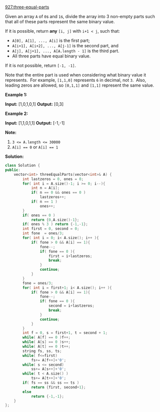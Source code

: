 [927.three-equal-parts](https://leetcode.com/problems/three-equal-parts/)  

Given an array `A` of `0`s and `1`s, divide the array into 3 non-empty parts such that all of these parts represent the same binary value.

If it is possible, return **any** `[i, j]` with `i+1 < j`, such that:

*   `A[0], A[1], ..., A[i]` is the first part;
*   `A[i+1], A[i+2], ..., A[j-1]` is the second part, and
*   `A[j], A[j+1], ..., A[A.length - 1]` is the third part.
*   All three parts have equal binary value.

If it is not possible, return `[-1, -1]`.

Note that the entire part is used when considering what binary value it represents.  For example, `[1,1,0]` represents `6` in decimal, not `3`.  Also, leading zeros are allowed, so `[0,1,1]` and `[1,1]` represent the same value.

**Example 1:**

**Input:** \[1,0,1,0,1\]
**Output:** \[0,3\]

**Example 2:**

**Input:** \[1,1,0,1,1\]
**Output:** \[-1,-1\]

**Note:**

1.  `3 <= A.length <= 30000`
2.  `A[i] == 0` or `A[i] == 1`  



**Solution:**  

```cpp
class Solution {
public:
    vector<int> threeEqualParts(vector<int>& A) {
        int lastzeros = 0, ones = 0;
        for( int i = A.size()-1; i >= 0; i--){
            int n = A[i];
            if( n == 0 && ones == 0 )
                lastzeros++;
            if( n == 1 )
                ones++;
        }
        if( ones == 0 )
            return {0,A.size()-1};
        if( ones % 3 ) return {-1,-1};
        int first = 0, second = 0;
        int fone  = ones/3;
        for( int i = 0; i< A.size(); i++ ){
            if( fone > 0 && A[i] == 1){
                fone--;
                if( fone == 0 ){
                    first = i+lastzeros;
                    break;
                }
                continue;
            }
        }
        fone = ones/3;
        for( int i = first+1; i< A.size(); i++ ){
            if( fone > 0 && A[i] == 1){
                fone--;
                if( fone == 0 ){
                    second = i+lastzeros;
                    break;
                }
                continue;
            }
        }
        int f = 0, s = first+1, t = second + 1;
        while( A[f] == 0 )f++;
        while( A[s] == 0 )s++;
        while( A[t] == 0 )t++;
        string fs, ss, ts;
        while( f<=first)
            fs+= A[f++]+'0';
        while( s <= second)
            ss+= A[s++]+'0';
        while( t < A.size() )
            ts+= A[t++]+'0';
        if( fs == ss && ss == ts )
            return {first, second+1};
        else
            return {-1,-1};
    }
};
```
      